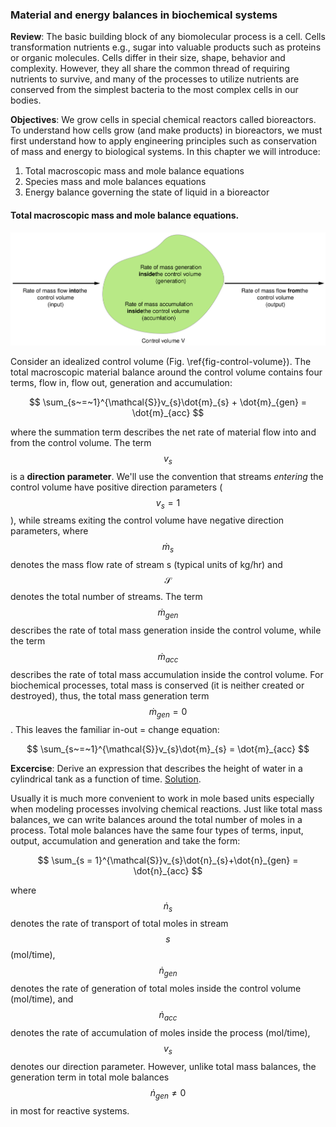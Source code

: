 ### Material and energy balances in biochemical systems

__Review__: The basic building block of any biomolecular process is a cell.
Cells transformation nutrients e.g., sugar into valuable products such as proteins or organic molecules.
Cells differ in their size, shape, behavior and complexity. However, they all share the common thread of requiring nutrients to survive, and many of the
processes to utilize nutrients are conserved from the simplest bacteria to the most complex cells in our bodies.

__Objectives__: We grow cells in special chemical reactors called bioreactors. To understand how cells grow (and make products) in bioreactors,
we must first understand how to apply engineering principles such as conservation of mass and energy to biological systems.
In this chapter we will introduce:

1. Total macroscopic mass and mole balance equations
2. Species mass and mole balances equations
3. Energy balance governing the state of liquid in a bioreactor

#### Total macroscopic mass and mole balance equations.

![](./figs/Control-Volume.svg)

Consider an idealized control volume (Fig. \ref{fig-control-volume}).
The total macroscopic material balance around the control volume contains four terms, flow in, flow out, generation and accumulation:

$$
\sum_{s~=~1}^{\mathcal{S}}v_{s}\dot{m}_{s} + \dot{m}_{gen} = \dot{m}_{acc}
$$

where the summation term describes the net rate of material flow into and from the control volume. The term $$v_{s}$$ is a __direction parameter__.
We'll use the convention that streams *entering* the control volume have positive direction parameters ($$v_{s} = 1$$),
while streams exiting the control volume have negative direction parameters,
where $$\dot{m}_{s}$$ denotes the mass flow rate of stream s (typical units of kg/hr) and $$\mathcal{S}$$ denotes the total number of streams.
The term $$\dot{m}_{gen}$$ describes the rate of total mass generation inside the control volume, while the term $$\dot{m}_{acc}$$ describes the rate of total mass accumulation inside the control volume.
For biochemical processes, total mass is conserved (it is neither created or destroyed),
thus, the total mass generation term $$\dot{m}_{gen} = 0$$. This leaves the familiar in-out = change equation:

$$
\sum_{s~=~1}^{\mathcal{S}}v_{s}\dot{m}_{s} = \dot{m}_{acc}
$$

__Excercise__: Derive an expression that describes the height of water in a cylindrical tank as a function of time. [Solution](./tankexample.md).

Usually it is much more convenient to work in mole based units especially when modeling processes involving chemical reactions.  Just like total mass balances, we can write balances around the total number of moles in a process.
Total mole balances have the same four types of terms, input, output, accumulation and generation and take the form:

$$
\sum_{s = 1}^{\mathcal{S}}v_{s}\dot{n}_{s}+\dot{n}_{gen} = \dot{n}_{acc}
$$

where $$\dot{n}_{s}$$ denotes the rate of transport of total moles in stream $$s$$ (mol/time), $$\dot{n}_{gen}$$ denotes the rate of generation of total moles inside the control volume (mol/time),
and $$\dot{n}_{acc}$$ denotes the rate of accumulation of moles inside the process (mol/time), $$v_{s}$$ denotes our direction parameter.
However, unlike total mass balances, the generation term in total mole balances $$\dot{n}_{gen}\neq{0}$$ in most for reactive systems.

